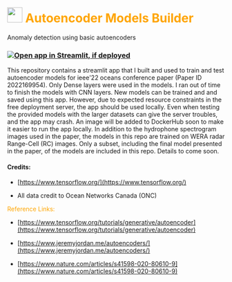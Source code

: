 <h1  style="color:orange"> <img src="https://theaisummer.com/static/6f5e6b0110a7231a9f70cdf0df9190a0/f4094/topic-autoencoders.png" width=35  height=35 />  Autoencoder  Models Builder
 </h1> 
<a> Anomaly detection using basic autoencoders </a>

### [![Open app in Streamlit, if deployed](https://static.streamlit.io/badges/streamlit_badge_black_white.svg)](https://ze-sys-for-the-ieee22-conference-paper-home-hr7pb3.streamlitapp.com/)


<a>
This repository contains a streamlit app that I built and used to train and test autoencoder models for ieee'22 oceans conference paper (Paper ID 2022169954). 
Only Dense layers were used in the models. I ran out of time to finish the models with CNN layers. 
New models can be trained and and saved using this app. However, due to expected resource constraints in the free deployment server, the app should be used locally. Even when testing the provided models with the larger datasets can give the server troubles, and the app may crash. An image will be added to DockerHub soon to make it easier to run the app locally.
In addition to the hydrophone spectrogram images used in the paper, the models in this repo are trained on WERA radar Range-Cell (RC) images. Only a subset, including the final model presented in the paper, of the models are included in this repo.
</a>
Details to come soon.


#### Credits: 
 
 - [https://www.tensorflow.org/](https://www.tensorflow.org/)

 -  All data credit to Ocean Networks Canada (ONC)
 

<span style="color:orange" > Reference Links:

 - [https://www.tensorflow.org/tutorials/generative/autoencoder](https://www.tensorflow.org/tutorials/generative/autoencoder)

 - [https://www.jeremyjordan.me/autoencoders/](https://www.jeremyjordan.me/autoencoders/)

  - [https://www.nature.com/articles/s41598-020-80610-9](https://www.nature.com/articles/s41598-020-80610-9)

 </span>